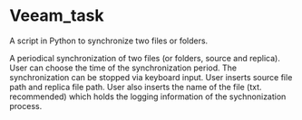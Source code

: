 # Veeam_task
A script in Python to synchronize two files or folders. 

A periodical synchronization of two files (or folders, source and replica). User can choose the time of the synchronization period. 
The synchronization can be stopped via keyboard input.
User inserts source file path and replica file path.
User also inserts the name of the file (txt. recommended) which holds the logging information of the sychnonization process. 
